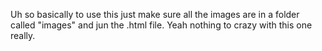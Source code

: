 Uh so basically to use this just make sure all the images are in a folder called "images" and jun the .html file. Yeah nothing to crazy with this one really.
